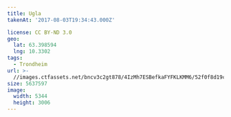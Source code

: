 ```yaml
---
title: Ugla
takenAt: '2017-08-03T19:34:43.000Z'

license: CC BY-ND 3.0
geo:
  lat: 63.398594
  lng: 10.3302
tags:
  - Trondheim
url: >-
  //images.ctfassets.net/bncv3c2gt878/4IzMh7ESBefkaFYFKLKMM6/52f0f8d19ccb46f4f11a8d39bf4e5335/ugla_36407705825_o
size: 5637597
image:
  width: 5344
  height: 3006
---
```

